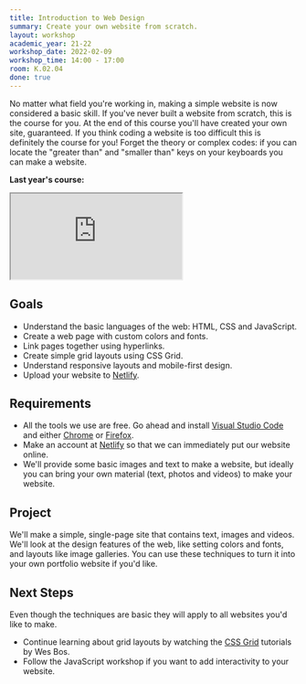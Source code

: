 ```yaml
---
title: Introduction to Web Design
summary: Create your own website from scratch.
layout: workshop
academic_year: 21-22
workshop_date: 2022-02-09
workshop_time: 14:00 - 17:00
room: K.02.04
done: true
---
```


No matter what field you're working in, making a simple website is now considered a basic skill. If you've never built a website from scratch, this is the course for you. At the end of this course you'll have created your own site, guaranteed. If you think coding a website is too difficult this is definitely the course for you! Forget the theory or complex codes: if you can locate the "greater than" and "smaller than" keys on your keyboards you can make a website.

**Last year's course:**

<div class="embed-responsive embed-responsive-16by9">
  <iframe class="embed-responsive-item" src="https://www.youtube.com/embed/cmdcECj7_V0"></iframe>
</div>

## Goals

- Understand the basic languages of the web: HTML, CSS and JavaScript.
- Create a web page with custom colors and fonts.
- Link pages together using hyperlinks.
- Create simple grid layouts using CSS Grid.
- Understand responsive layouts and mobile-first design.
- Upload your website to [Netlify](https://netlify.com/).

## Requirements

- All the tools we use are free. Go ahead and install [Visual Studio Code](https://code.visualstudio.com/) and either [Chrome](https://google.com/chrome) or [Firefox](https://www.mozilla.org/firefox).
- Make an account at [Netlify](https://netlify.com/) so that we can immediately put our website online.
- We'll provide some basic images and text to make a website, but ideally you can bring your own material (text, photos and videos) to make your website.

## Project

We'll make a simple, single-page site that contains text, images and videos. We'll look at the design features of the web, like setting colors and fonts, and layouts like image galleries. You can use these techniques to turn it into your own portfolio website if you'd like.

## Next Steps

Even though the techniques are basic they will apply to all websites you'd like to make.

- Continue learning about grid layouts by watching the [CSS Grid](https://cssgrid.io/) tutorials by Wes Bos.
- Follow the JavaScript workshop if you want to add interactivity to your website.
